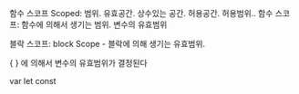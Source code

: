 함수 스코프
Scoped: 범위. 유효공간. 상수있는 공간. 허용공간. 허용범위..
함수 스코프: 함수에 의해서 생기는 범위. 변수의 유효범위

블락 스코프: block Scope - 블락에 의해 생기는 유효범위.

{ }  에 의해서 변수의 유효범위가 결정된다

var
let
const